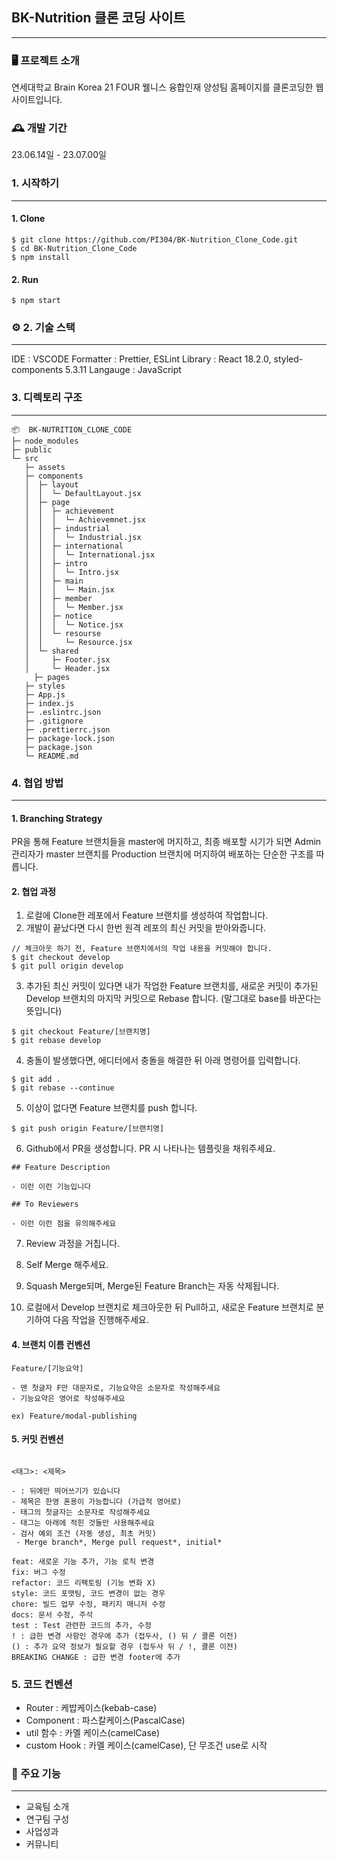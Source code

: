 ## BK-Nutrition 클론 코딩 사이트 
--- 

### 🖥️ 프로젝트 소개
연세대학교 Brain Korea 21 FOUR 웰니스 융합인재 양성팀 홈페이지를 클론코딩한 웹사이트입니다.

### 🕰️ 개발 기간

23.06.14일 - 23.07.00일

### 1. 시작하기
----
#### 1. Clone
```
$ git clone https://github.com/PI304/BK-Nutrition_Clone_Code.git
$ cd BK-Nutrition_Clone_Code
$ npm install
```
#### 2. Run
```
$ npm start
```
### ⚙️ 2. 기술 스택 
----
IDE : VSCODE
Formatter : Prettier, ESLint
Library : React 18.2.0, styled-components 5.3.11
Langauge : JavaScript

###  3. 디렉토리 구조 
---
```
📦  BK-NUTRITION_CLONE_CODE
├─ node_modules
├─ public
└─ src
   ├─ assets
   ├─ components
   │  ├─ layout
   │  │  └─ DefaultLayout.jsx
   │  ├─ page
   │  │  ├─ achievement
   │  │  │  └─ Achievemnet.jsx
   │  │  ├─ industrial
   │  │  │  └─ Industrial.jsx
   │  │  ├─ international
   │  │  │  └─ International.jsx
   │  │  ├─ intro
   │  │  │  └─ Intro.jsx
   │  │  ├─ main
   │  │  │  └─ Main.jsx
   │  │  ├─ member
   │  │  │  └─ Member.jsx
   │  │  ├─ notice
   │  │  │  └─ Notice.jsx
   │  │  └─ resourse
   │  │     └─ Resource.jsx
   │  └─ shared
   │     ├─ Footer.jsx
   │     └─ Header.jsx
	 ├─ pages
   ├─ styles
   ├─ App.js
   ├─ index.js
   ├─ .eslintrc.json
   ├─ .gitignore
   ├─ .prettierrc.json
   ├─ package-lock.json
   ├─ package.json
   └─ README.md
```



### 4. 협업 방법
---
#### 1. Branching Strategy
PR을 통해 Feature 브랜치들을 master에 머지하고,
최종 배포할 시기가 되면 Admin 관리자가 master 브랜치를 Production 브랜치에 머지하여 배포하는 단순한 구조를 따릅니다.

#### 2. 협업 과정
1. 로컬에 Clone한 레포에서 Feature 브랜치를 생성하여 작업합니다.
2. 개발이 끝났다면 다시 한번 원격 레포의 최신 커밋을 받아와줍니다.
```
// 체크아웃 하기 전, Feature 브랜치에서의 작업 내용을 커밋해야 합니다.
$ git checkout develop
$ git pull origin develop
``` 
3. 추가된 최신 커밋이 있다면 내가 작업한 Feature 브랜치를, 새로운 커밋이 추가된 Develop 브랜치의 마지막 커밋으로 Rebase 합니다. (말그대로 base를 바꾼다는 뜻입니다)
```
$ git checkout Feature/[브랜치명]
$ git rebase develop
```
4. 충돌이 발생했다면, 에디터에서 충돌을 해결한 뒤 아래 명령어를 입력합니다.
```
$ git add .
$ git rebase --continue
```

5. 이상이 없다면 Feature 브랜치를 push 합니다.
```
$ git push origin Feature/[브랜치명]
```

6. Github에서 PR을 생성합니다. PR 시 나타나는 템플릿을 채워주세요.

```
## Feature Description

- 이런 이런 기능입니다

## To Reviewers

- 이런 이런 점을 유의해주세요
```
7. Review 과정을 거칩니다.

8. Self Merge 해주세요.

9. Squash Merge되며, Merge된 Feature Branch는 자동 삭제됩니다.

10. 로컬에서 Develop 브랜치로 체크아웃한 뒤 Pull하고, 새로운 Feature 브랜치로 분기하여 다음 작업을 진행해주세요.

#### 4. 브랜치 이름 컨벤션
```
Feature/[기능요약]

- 맨 첫글자 F만 대문자로, 기능요약은 소문자로 작성해주세요
- 기능요약은 영어로 작성해주세요

ex) Feature/modal-publishing
```

#### 5. 커밋  컨벤션

```

<태그>: <제목>

- : 뒤에만 띄어쓰기가 있습니다
- 제목은 한영 혼용이 가능합니다 (가급적 영어로)
- 태그의 첫글자는 소문자로 작성해주세요
- 태그는 아래에 적힌 것들만 사용해주세요
- 검사 예외 조건 (자동 생성, 최초 커밋)
 - Merge branch*, Merge pull request*, initial*

feat: 새로운 기능 추가, 기능 로직 변경
fix: 버그 수정
refactor: 코드 리팩토링 (기능 변화 X)
style: 코드 포맷팅, 코드 변경이 없는 경우
chore: 빌드 업무 수정, 패키지 매니저 수정
docs: 문서 수정, 주석
test : Test 관련한 코드의 추가, 수정
! : 급한 변경 사항인 경우에 추가 (접두사, () 뒤 / 콜론 이전)
() : 추가 요약 정보가 필요할 경우 (접두사 뒤 / !, 콜론 이전)
BREAKING CHANGE : 급한 변경 footer에 추가
```

### 5. 코드 컨벤션 
- Router : 케밥케이스(kebab-case)  
- Component : 파스칼케이스(PascalCase)
- util 함수 : 카멜 케이스(camelCase)
- custom Hook : 카멜 케이스(camelCase), 단 무조건 use로 시작

 

### 📌 주요 기능
---
- 교육팀 소개
- 연구팀 구성
- 사업성과
- 커뮤니티
